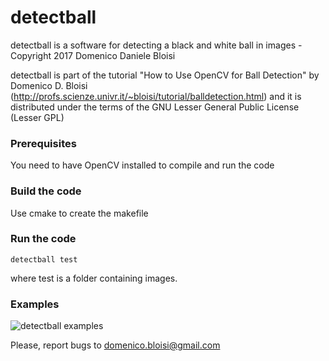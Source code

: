 # detectball
detectball is a software for detecting a black and white ball in images - Copyright 2017 Domenico Daniele Bloisi

detectball is part of the tutorial "How to Use OpenCV for Ball Detection" by Domenico D. Bloisi (http://profs.scienze.univr.it/~bloisi/tutorial/balldetection.html) and it is distributed under the terms of the GNU Lesser General Public License (Lesser GPL)

### Prerequisites

You need to have OpenCV installed to compile and run the code

### Build the code

Use cmake to create the makefile

### Run the code

```
detectball test
```

where test is a folder containing images.

### Examples

![detectball examples](http://profs.scienze.univr.it/~bloisi/tutorial/images/detectball-examples.png)

Please, report bugs to domenico.bloisi@gmail.com
